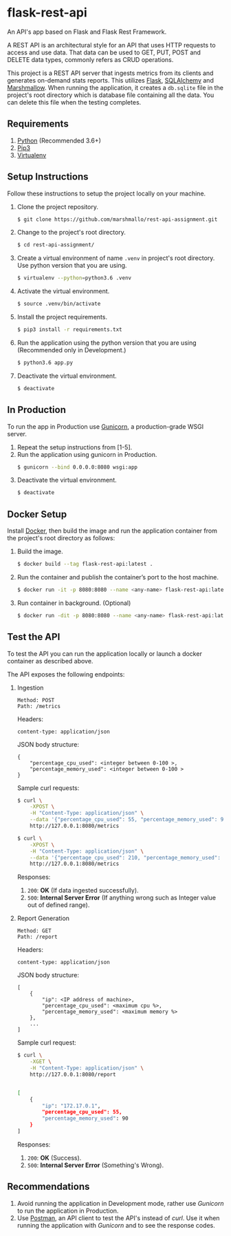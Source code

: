 # flask-rest-api
An API's app based on Flask and Flask Rest Framework.

A REST API is an architectural style for an API that uses HTTP requests to access and use data. That data can be used to GET, PUT, POST and DELETE data types, commonly refers as CRUD operations.

This project is a REST API server that ingests metrics from its clients and
generates on-demand stats reports. This utilizes [Flask](https://flask.palletsprojects.com/en/1.1.x/), [SQLAlchemy](https://www.sqlalchemy.org/) and [Marshmallow](https://flask-marshmallow.readthedocs.io/en/latest/). When running the application, it creates a `db.sqlite` file in the project's root directory which is database file containing all the data. You can delete this file when the testing completes.

## Requirements

1. [Python](https://www.python.org/) (Recommended 3.6+)
2. [Pip3](https://pip.pypa.io/en/stable/)
3. [Virtualenv](https://virtualenv.pypa.io/en/stable/)

## Setup Instructions
Follow these instructions to setup the project locally on your machine.

1. Clone the project repository.
    ```bash
    $ git clone https://github.com/marshmallo/rest-api-assignment.git
    ```
2. Change to the project's root directory.
    ```bash
    $ cd rest-api-assignment/
    ```
3. Create a virtual environment of name `.venv` in project's root directory. Use python version that you are using.
    ```bash
    $ virtualenv --python=python3.6 .venv
    ```
4. Activate the virtual environment.
    ```bash
    $ source .venv/bin/activate
    ```
5. Install the project requirements.
    ```bash
    $ pip3 install -r requirements.txt
    ```
6. Run the application using the python version that you are using (Recommended only in Development.)
    ```bash
    $ python3.6 app.py
    ```
7. Deactivate the virtual environment.
    ```bash
    $ deactivate
    ```

## In Production

To run the app in Production use [Gunicorn](https://gunicorn.org/), a production-grade WSGI server.

1. Repeat the setup instructions from [1-5].
2. Run the application using gunicorn in Production.
    ```bash
    $ gunicorn --bind 0.0.0.0:8080 wsgi:app
    ```
3. Deactivate the virtual environment.
    ```bash
    $ deactivate
    ```
## Docker Setup

Install [Docker](https://docs.docker.com/get-docker/), then build the image and run the application container from the project's root directory as follows:

1. Build the image.
    ```bash
    $ docker build --tag flask-rest-api:latest .
    ```
2. Run the container and publish the container’s port to the host machine.
    ```bash
    $ docker run -it -p 8080:8080 --name <any-name> flask-rest-api:latest
    ```
3. Run container in background. (Optional)
    ```bash
    $ docker run -dit -p 8080:8080 --name <any-name> flask-rest-api:latest
    ```

## Test the API

To test the API you can run the application locally or launch a docker container as described above. 

The API exposes the following endpoints:

1. Ingestion
    ```
    Method: POST
    Path: /metrics
    ```
   Headers:
    ```
    content-type: application/json
    ```
    JSON body structure:
    ```
    {
        "percentage_cpu_used": <integer between 0-100 >,
        "percentage_memory_used": <integer between 0-100 >
    }
    ```
    Sample curl requests:
    ```bash
    $ curl \
        -XPOST \
        -H "Content-Type: application/json" \
        --data '{"percentage_cpu_used": 55, "percentage_memory_used": 90}' \
        http://127.0.0.1:8080/metrics
    ```
    ```bash
    $ curl \
        -XPOST \
        -H "Content-Type: application/json" \
        --data '{"percentage_cpu_used": 210, "percentage_memory_used": 35}' \
        http://127.0.0.1:8080/metrics
    ```
    Responses:
    1. `200`: **OK** (If data ingested successfully).
    2. `500`: **Internal Server Error** (If anything wrong such as Integer value out of defined range).

2. Report Generation
    ```
    Method: GET
    Path: /report
    ```
   Headers:
    ```
    content-type: application/json
    ```
   JSON body structure:
    ```
    [
        {
            "ip": <IP address of machine>,
            "percentage_cpu_used": <maximum cpu %>,
            "percentage_memory_used": <maximum memory %>
        },
        ...
    ]
    ```
   Sample curl request:
    ```bash
    $ curl \
        -XGET \
        -H "Content-Type: application/json" \
        http://127.0.0.1:8080/report
   
   
    [
        {
            "ip": "172.17.0.1",
            "percentage_cpu_used": 55,
            "percentage_memory_used": 90 
        }
    ]
    ```
   Responses:
    1. `200`: **OK** (Success).
    2. `500`: **Internal Server Error** (Something's Wrong).
    
## Recommendations

1. Avoid running the application in Development mode, rather use *Gunicorn* to run the application in Production.
2. Use [Postman](https://www.postman.com/), an API client to test the API's instead of *curl*. Use it when running the application with *Gunicorn* and to see the response codes.
   
